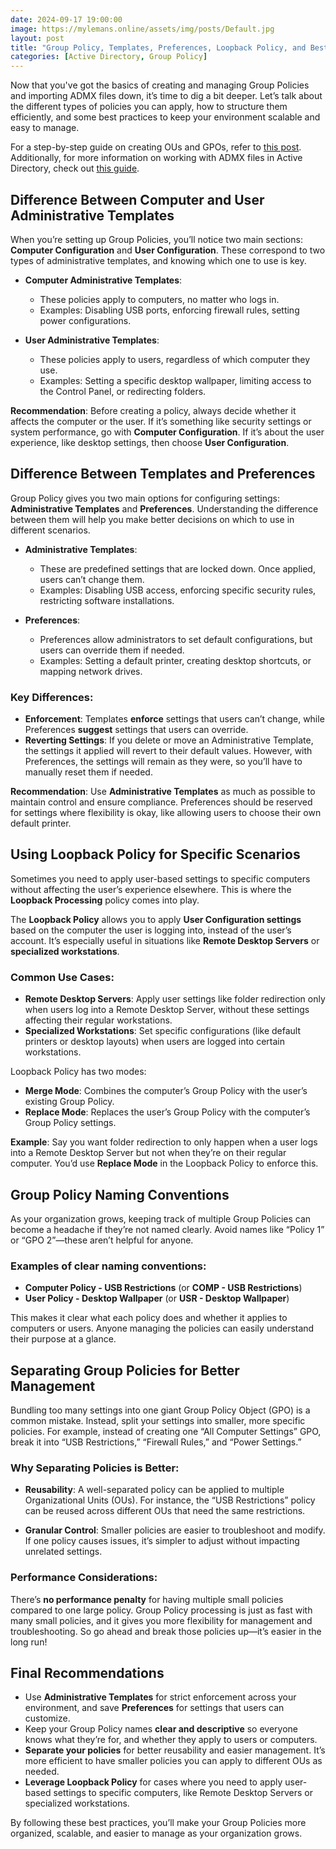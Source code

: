 ```yaml
---
date: 2024-09-17 19:00:00
image: https://mylemans.online/assets/img/posts/Default.jpg
layout: post
title: "Group Policy, Templates, Preferences, Loopback Policy, and Best Practices"
categories: [Active Directory, Group Policy]
---
```




Now that you've got the basics of creating and managing Group Policies and importing ADMX files down, it’s time to dig a bit deeper. Let’s talk about the different types of policies you can apply, how to structure them efficiently, and some best practices to keep your environment scalable and easy to manage.

For a step-by-step guide on creating OUs and GPOs, refer to [this post](https://mylemans.online/posts/CreateOUAndGPO/). Additionally, for more information on working with ADMX files in Active Directory, check out [this guide](https://mylemans.online/posts/ActiveDirectoryADMX/).

## Difference Between Computer and User Administrative Templates

When you’re setting up Group Policies, you’ll notice two main sections: **Computer Configuration** and **User Configuration**. These correspond to two types of administrative templates, and knowing which one to use is key.

- **Computer Administrative Templates**:
  - These policies apply to computers, no matter who logs in.
  - Examples: Disabling USB ports, enforcing firewall rules, setting power configurations.

- **User Administrative Templates**:
  - These policies apply to users, regardless of which computer they use.
  - Examples: Setting a specific desktop wallpaper, limiting access to the Control Panel, or redirecting folders.

**Recommendation**: Before creating a policy, always decide whether it affects the computer or the user. If it’s something like security settings or system performance, go with **Computer Configuration**. If it’s about the user experience, like desktop settings, then choose **User Configuration**.

## Difference Between Templates and Preferences

Group Policy gives you two main options for configuring settings: **Administrative Templates** and **Preferences**. Understanding the difference between them will help you make better decisions on which to use in different scenarios.

- **Administrative Templates**:
  - These are predefined settings that are locked down. Once applied, users can’t change them.
  - Examples: Disabling USB access, enforcing specific security rules, restricting software installations.

- **Preferences**:
  - Preferences allow administrators to set default configurations, but users can override them if needed.
  - Examples: Setting a default printer, creating desktop shortcuts, or mapping network drives.

### Key Differences:
- **Enforcement**: Templates **enforce** settings that users can’t change, while Preferences **suggest** settings that users can override.
- **Reverting Settings**: If you delete or move an Administrative Template, the settings it applied will revert to their default values. However, with Preferences, the settings will remain as they were, so you’ll have to manually reset them if needed.

**Recommendation**: Use **Administrative Templates** as much as possible to maintain control and ensure compliance. Preferences should be reserved for settings where flexibility is okay, like allowing users to choose their own default printer.

## Using Loopback Policy for Specific Scenarios

Sometimes you need to apply user-based settings to specific computers without affecting the user’s experience elsewhere. This is where the **Loopback Processing** policy comes into play.

The **Loopback Policy** allows you to apply **User Configuration settings** based on the computer the user is logging into, instead of the user’s account. It’s especially useful in situations like **Remote Desktop Servers** or **specialized workstations**.

### Common Use Cases:
- **Remote Desktop Servers**: Apply user settings like folder redirection only when users log into a Remote Desktop Server, without these settings affecting their regular workstations.
- **Specialized Workstations**: Set specific configurations (like default printers or desktop layouts) when users are logged into certain workstations.

Loopback Policy has two modes:
- **Merge Mode**: Combines the computer’s Group Policy with the user’s existing Group Policy.
- **Replace Mode**: Replaces the user’s Group Policy with the computer’s Group Policy settings.

**Example**: Say you want folder redirection to only happen when a user logs into a Remote Desktop Server but not when they’re on their regular computer. You’d use **Replace Mode** in the Loopback Policy to enforce this.

## Group Policy Naming Conventions

As your organization grows, keeping track of multiple Group Policies can become a headache if they’re not named clearly. Avoid names like “Policy 1” or “GPO 2”—these aren’t helpful for anyone.

### Examples of clear naming conventions:
- **Computer Policy - USB Restrictions** (or **COMP - USB Restrictions**)
- **User Policy - Desktop Wallpaper** (or **USR - Desktop Wallpaper**)

This makes it clear what each policy does and whether it applies to computers or users. Anyone managing the policies can easily understand their purpose at a glance.

## Separating Group Policies for Better Management

Bundling too many settings into one giant Group Policy Object (GPO) is a common mistake. Instead, split your settings into smaller, more specific policies. For example, instead of creating one “All Computer Settings” GPO, break it into “USB Restrictions,” “Firewall Rules,” and “Power Settings.”

### Why Separating Policies is Better:
- **Reusability**: A well-separated policy can be applied to multiple Organizational Units (OUs). For instance, the “USB Restrictions” policy can be reused across different OUs that need the same restrictions.
  
- **Granular Control**: Smaller policies are easier to troubleshoot and modify. If one policy causes issues, it’s simpler to adjust without impacting unrelated settings.

### Performance Considerations:
There’s **no performance penalty** for having multiple small policies compared to one large policy. Group Policy processing is just as fast with many small policies, and it gives you more flexibility for management and troubleshooting. So go ahead and break those policies up—it’s easier in the long run!

## Final Recommendations

- Use **Administrative Templates** for strict enforcement across your environment, and save **Preferences** for settings that users can customize.
- Keep your Group Policy names **clear and descriptive** so everyone knows what they’re for, and whether they apply to users or computers.
- **Separate your policies** for better reusability and easier management. It’s more efficient to have smaller policies you can apply to different OUs as needed.
- **Leverage Loopback Policy** for cases where you need to apply user-based settings to specific computers, like Remote Desktop Servers or specialized workstations.

By following these best practices, you’ll make your Group Policies more organized, scalable, and easier to manage as your organization grows.

